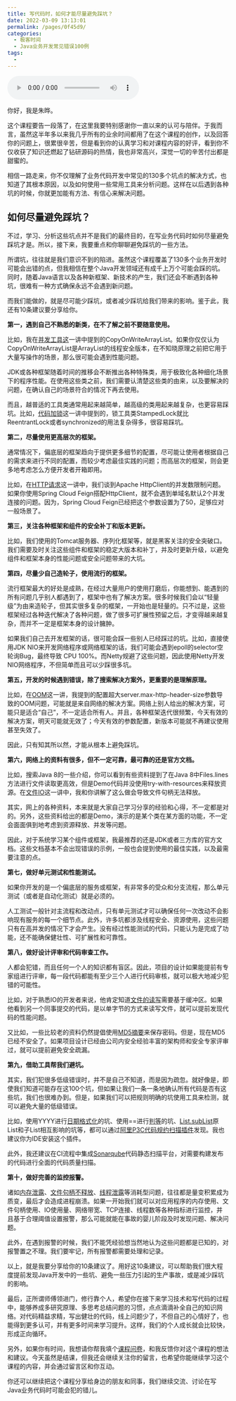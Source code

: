 ```yaml
---
title: 写代码时，如何才能尽量避免踩坑？
date: 2022-03-09 13:13:01
permalink: /pages/0f45d9/
categories:
  - 极客时间
  - Java业务开发常见错误100例
tags:
  - 
---
```

<audio title="结束语.写代码时，如何才能尽量避免踩坑？" src="https://static001.geekbang.org/resource/audio/d5/03/d588e7fe05c091169ef75ad7c850fc03.mp3" controls="controls"></audio> 
<p>你好，我是朱晔。</p><p>这个课程要告一段落了，在这里我要特别感谢你一直以来的认可与陪伴。于我而言，虽然这半年多以来我几乎所有的业余时间都用了在这个课程的创作，以及回答你的问题上，很累很辛苦，但是看到你的认真学习和对课程内容的好评，看到你不仅收获了知识还燃起了钻研源码的热情，我也非常高兴，深觉一切的辛苦付出都是甜蜜的。</p><p>相信一路走来，你不仅理解了业务代码开发中常见的130多个坑点的解决方式，也知道了其根本原因，以及如何使用一些常用工具来分析问题。这样在以后遇到各种坑的时候，你就更加能有方法、有信心来解决问题。</p><h2>如何尽量避免踩坑？</h2><p>不过，学习、分析这些坑点并不是我们的最终目的，在写业务代码时如何尽量避免踩坑才是。所以，接下来，我要重点和你聊聊避免踩坑的一些方法。</p><p>所谓坑，往往就是我们意识不到的陷进。虽然这个课程覆盖了130多个业务开发时可能会出错的点，但我相信在整个Java开发领域还有成千上万个可能会踩的坑。同时，随着Java语言以及各种新框架、新技术的产生，我们还会不断遇到各种坑，很难有一种方式确保永远不会遇到新问题。</p><p>而我们能做的，就是尽可能少踩坑，或者减少踩坑给我们带来的影响。鉴于此，我还有10条建议要分享给你。</p><!-- [[[read_end]]] --><p><strong>第一，遇到自己不熟悉的新类，在不了解之前不要随意使用。</strong></p><p>比如，我在<a href="https://time.geekbang.org/column/article/209494">并发工具这</a>一讲中提到的CopyOnWriteArrayList。如果你仅仅认为CopyOnWriteArrayList是ArrayList的线程安全版本，在不知晓原理之前把它用于大量写操作的场景，那么很可能会遇到性能问题。</p><p>JDK或各种框架随着时间的推移会不断推出各种特殊类，用于极致化各种细化场景下的程序性能。在使用这些类之前，我们需要认清楚这些类的由来，以及要解决的问题，在确认自己的场景符合的情况下再去使用。</p><p>而且，越普适的工具类通常用起来越简单，越高级的类用起来越复杂，也更容易踩坑。比如，<a href="https://time.geekbang.org/column/article/209520">代码加锁</a>这一讲中提到的，锁工具类StampedLock就比ReentrantLock或者synchronized的用法复杂得多，很容易踩坑。</p><p><strong>第二，尽量使用更高层次的框架。</strong></p><p>通常情况下，偏底层的框架趋向于提供更多细节的配置，尽可能让使用者根据自己的需求来进行不同的配置，而较少考虑最佳实践的问题；而高层次的框架，则会更多地考虑怎么方便开发者开箱即用。</p><p>比如，在<a href="https://time.geekbang.org/column/article/213273">HTTP请求</a>这一讲中，我们谈到Apache HttpClient的并发数限制问题。如果你使用Spring Cloud Feign搭配HttpClient，就不会遇到单域名默认2个并发连接的问题。因为，Spring Cloud Feign已经把这个参数设置为了50，足够应对一般场景了。</p><p><strong>第三，关注各种框架和组件的安全补丁和版本更新。</strong></p><p>比如，我们使用的Tomcat服务器、序列化框架等，就是黑客关注的安全突破口。我们需要及时关注这些组件和框架的稳定大版本和补丁，并及时更新升级，以避免组件和框架本身的性能问题或安全问题带来的大坑。</p><p><strong>第四，尽量少自己造轮子，使用流行的框架。</strong></p><p>流行框架最大的好处是成熟，在经过大量用户的使用打磨后，你能想到、能遇到的所有问题几乎别人都遇到了，框架中也有了解决方案。很多时候我们会以“轻量级”为由来造轮子，但其实很多复杂的框架，一开始也是轻量的。只不过是，这些框架经过各种迭代解决了各种问题，做了很多可扩展性预留之后，才变得越来越复杂，而并不一定是框架本身的设计臃肿。</p><p>如果我们自己去开发框架的话，很可能会踩一些别人已经踩过的坑。比如，直接使用JDK NIO来开发网络程序或网络框架的话，我们可能会遇到epoll的selector空轮询Bug，最终导致 CPU 100%。而Netty规避了这些问题，因此使用Netty开发NIO网络程序，不但简单而且可以少踩很多坑。</p><p><strong>第五，开发的时候遇到错误，除了搜索解决方案外，更重要的是理解原理。</strong></p><p>比如，在<a href="https://time.geekbang.org/column/article/224784">OOM</a>这一讲，我提到的配置超大server.max-http-header-size参数导致的OOM问题，可能就是来自网络的解决方案。网络上别人给出的解决方案，可能只是适合“自己”，不一定适合所有人。并且，各种框架迭代很频繁，今天有效的解决方案，明天可能就无效了；今天有效的参数配置，新版本可能就不再建议使用甚至失效了。</p><p>因此，只有知其所以然，才能从根本上避免踩坑。</p><p><strong>第六，网络上的资料有很多，但不一定可靠，最可靠的还是官方文档。</strong></p><p>比如，搜索Java 8的一些介绍，你可以看到有些资料提到了在Java 8中Files.lines方法进行文件读取更高效，但是Demo代码并没使用try-with-resources来释放资源。在<a href="https://time.geekbang.org/column/article/223051">文件IO</a>这一讲中，我和你讲解了这么做会导致文件句柄无法释放。</p><p>其实，网上的各种资料，本来就是大家自己学习分享的经验和心得，不一定都是对的。另外，这些资料给出的都是Demo，演示的是某个类在某方面的功能，不一定会面面俱到地考虑到资源释放、并发等问题。</p><p>因此，对于系统学习某个组件或框架，我最推荐的还是JDK或者三方库的官方文档。这些文档基本不会出现错误的示例，一般也会提到使用的最佳实践，以及最需要注意的点。</p><p><strong>第七，做好单元测试和性能测试。</strong></p><p>如果你开发的是一个偏底层的服务或框架，有非常多的受众和分支流程，那么单元测试（或者是自动化测试）就是必须的。</p><p>人工测试一般针对主流程和改动点，只有单元测试才可以确保任何一次改动不会影响现有服务的每一个细节点。此外，许多坑都涉及线程安全、资源使用，这些问题只有在高并发的情况下才会产生。没有经过性能测试的代码，只能认为是完成了功能，还不能确保健壮性、可扩展性和可靠性。</p><p><strong>第八，做好设计评审和代码审查工作。</strong></p><p>人都会犯错，而且任何一个人的知识都有盲区。因此，项目的设计如果能提前有专家组进行评审，每一段代码都能有至少三个人进行代码审核，就可以极大地减少犯错的可能性。</p><p>比如，对于熟悉IO的开发者来说，他肯定知道<a href="https://time.geekbang.org/column/article/223051">文件的读写</a>需要基于缓冲区。如果他看到另一个同事提交的代码，是以单字节的方式来读写文件，就可以提前发现代码的性能问题。</p><p>又比如，一些比较老的资料仍然提倡使用<a href="https://time.geekbang.org/column/article/239150">MD5摘要</a>来保存密码。但是，现在MD5已经不安全了。如果项目设计已经由公司内安全经验丰富的架构师和安全专家评审过，就可以提前避免安全疏漏。</p><p><strong>第九，借助工具帮我们避坑。</strong></p><p>其实，我们犯很多低级错误时，并不是自己不知道，而是因为疏忽。就好像是，即使我们知道可能存在这100个坑，但如果让我们一条一条地确认所有代码是否有这些坑，我们也很难办到。但是，如果我们可以把规则明确的坑使用工具来检测，就可以避免大量的低级错误。</p><p>比如，使用YYYY进行<a href="https://time.geekbang.org/column/article/224240">日期格式化</a>的坑、使用==进行<a href="https://time.geekbang.org/column/article/213604">判等</a>的坑、<a href="https://time.geekbang.org/column/article/216778">List.subList</a>原List和子List相互影响的坑等，都可以通过<a href="https://github.com/alibaba/p3c">阿里P3C代码规约扫描插件</a>发现。我也建议你为IDE安装这个插件。</p><p>此外，我还建议在CI流程中集成<a href="https://www.sonarqube.org/">Sonarqube</a>代码静态扫描平台，对需要构建发布的代码进行全面的代码质量扫描。</p><p><strong>第十，做好完善的监控报警。</strong></p><p>诸如<a href="https://time.geekbang.org/column/article/224784">内存泄露</a>、<a href="https://time.geekbang.org/column/article/223051">文件句柄不释放</a>、<a href="https://time.geekbang.org/column/article/211388">线程泄露</a>等消耗型问题，往往都是量变积累成为质变，最后才会造成进程崩溃。如果一开始我们就可以对应用程序的内存使用、文件句柄使用、IO使用量、网络带宽、TCP连接、线程数等各种指标进行监控，并且基于合理阈值设置报警，那么可能就能在事故的婴儿阶段及时发现问题、解决问题。</p><p>此外，在遇到报警的时候，我们不能凭经验想当然地认为这些问题都是已知的，对报警置之不理。我们要牢记，所有报警都需要处理和记录。</p><p>以上，就是我要分享给你的10条建议了。用好这10条建议，可以帮助我们很大程度提前发现Java开发中的一些坑、避免一些压力引起的生产事故，或是减少踩坑的影响。</p><p>最后，正所谓师傅领进门，修行靠个人，希望你在接下来学习技术和写代码的过程中，能够养成多研究原理、多思考总结问题的习惯，点点滴滴补全自己的知识网络。对代码精益求精，写出健壮的代码，线上问题少了，不但自己的心情好了，也能得到更多认可，并有更多时间来学习提升。这样，我们的个人成长就会比较快，形成正向循环。</p><p>另外，如果你有时间，我想请你帮我填个<a href="https://jinshuju.net/f/pkRg24">课程问卷</a>，和我反馈你对这个课程的想法和建议。今天虽然是结课，但我还会继续关注你的留言，也希望你能继续学习这个课程的内容，并会通过留言区和你互动。</p><p>你还可以继续把这个课程分享给身边的朋友和同事，我们继续交流、讨论在写Java业务代码时可能会犯的错儿。</p>
